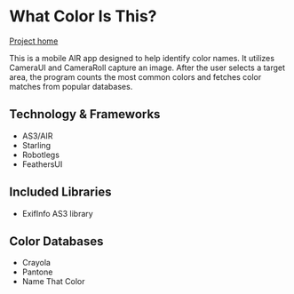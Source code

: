 What Color Is This?
====================

[Project home](http://nicotroia.com/what-color-is-this)

This is a mobile AIR app designed to help identify color names. It utilizes CameraUI and CameraRoll capture an image. After the user selects a target area, the program counts the most common colors and fetches color matches from popular databases.


Technology & Frameworks
-------------
- AS3/AIR
- Starling
- Robotlegs
- FeathersUI


Included Libraries
-------------
- ExifInfo AS3 library


Color Databases 
-------------
- Crayola
- Pantone
- Name That Color